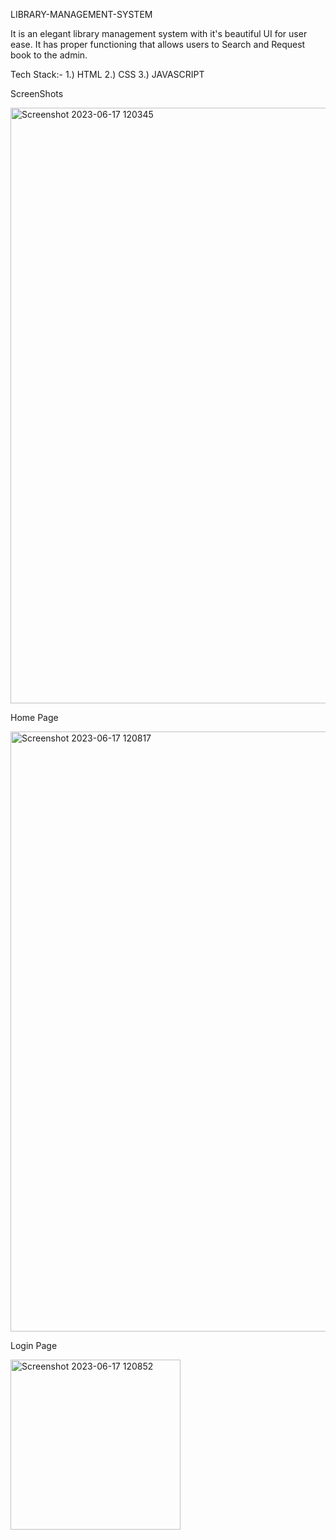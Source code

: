 LIBRARY-MANAGEMENT-SYSTEM 

It is an elegant library management system with it's beautiful UI for user ease. It has proper functioning that allows users to Search and Request book to the admin.  

Tech Stack:- 
1.) HTML
2.) CSS
3.) JAVASCRIPT



ScreenShots



<img width="953" alt="Screenshot 2023-06-17 120345" src="https://github.com/chiragkarnwal/LMS-/assets/88793377/ed6ab4e9-82ef-4da2-8e0d-a10cca03f176">


Home Page

<img width="960" alt="Screenshot 2023-06-17 120817" src="https://github.com/chiragkarnwal/LMS-/assets/88793377/75458e6c-53fe-4ada-80f2-769ff79f5d77">

Login Page 


<img width="272" alt="Screenshot 2023-06-17 120852" src="https://github.com/chiragkarnwal/LMS-/assets/88793377/b5818dad-77c8-4727-9e56-9b6caa952ec2">
